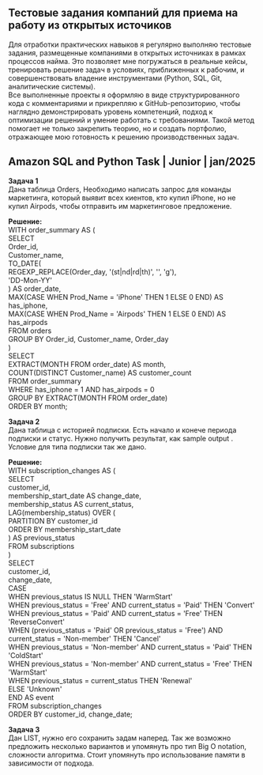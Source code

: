 ## Тестовые задания компаний для приема на работу из открытых источиков
    
Для отработки практических навыков я регулярно выполняю тестовые задания, размещенные компаниями в открытых источниках в рамках процессов найма. Это позволяет мне погружаться в реальные кейсы, тренировать решение задач в условиях, приближенных к рабочим, и совершенствовать владение инструментами (Python, SQL, Git, аналитические системы).       
Все выполненные проекты я оформляю в виде структурированного кода с комментариями и прикрепляю к GitHub-репозиторию, чтобы наглядно демонстрировать уровень компетенций, подход к оптимизации решений и умение работать с требованиями. Такой метод помогает не только закрепить теорию, но и создать портфолио, отражающее мою готовность к решению производственных задач.

## Amazon SQL and Python Task | Junior | jan/2025
**Задача 1**     
Дана таблица Orders, Необходимо написать запрос для команды маркетинга, который выявит всех киентов, кто купил iPhone, но не купил Airpods, чтобы отправить им маркетинговое предложение.      

**Решение:**         
WITH order_summary AS (    
    SELECT      
        Order_id,     
        Customer_name,      
        TO_DATE(     
            REGEXP_REPLACE(Order_day, '(st|nd|rd|th)', '', 'g'),      
            'DD-Mon-YY'     
        ) AS order_date,               
        MAX(CASE WHEN Prod_Name = 'iPhone' THEN 1 ELSE 0 END) AS has_iphone,                
        MAX(CASE WHEN Prod_Name = 'Airpods' THEN 1 ELSE 0 END) AS has_airpods                            
    FROM orders               
    GROUP BY Order_id, Customer_name, Order_day                       
)             
SELECT                    
    EXTRACT(MONTH FROM order_date) AS month,            
    COUNT(DISTINCT Customer_name) AS customer_count                      
FROM order_summary       
WHERE has_iphone = 1 AND has_airpods = 0            
GROUP BY EXTRACT(MONTH FROM order_date)         
ORDER BY month;            

**Задача 2**      
Дана таблица с историей подписки. Есть начало и конече периода подписки и статус. Нужно получить результат, как sample output . Условие для типа подписки так же дано.     
   
**Решение:**     
WITH subscription_changes AS (                      
    SELECT                 
        customer_id,              
        membership_start_date AS change_date,             
        membership_status AS current_status,              
        LAG(membership_status) OVER (             
            PARTITION BY customer_id             
            ORDER BY membership_start_date           
        ) AS previous_status                   
    FROM subscriptions              
)          
SELECT              
    customer_id,             
    change_date,              
    CASE                       
        WHEN previous_status IS NULL THEN 'WarmStart'            
        WHEN previous_status = 'Free' AND current_status = 'Paid' THEN 'Convert'            
        WHEN previous_status = 'Paid' AND current_status = 'Free' THEN 'ReverseConvert'                        
        WHEN (previous_status = 'Paid' OR previous_status = 'Free') AND current_status = 'Non-member' THEN 'Cancel'               
        WHEN previous_status = 'Non-member' AND current_status = 'Paid' THEN 'ColdStart'                         
        WHEN previous_status = 'Non-member' AND current_status = 'Free' THEN 'WarmStart'       
        WHEN previous_status = current_status THEN 'Renewal'          
        ELSE 'Unknown'      
    END AS event              
FROM subscription_changes            
ORDER BY customer_id, change_date;                      

**Задача 3**  
Дан LIST, нужно его сохранить задам наперед. Так же возможно предложить несколько вариантов и упомянуть про тип Big O notation, сложности алгоритма. Стоит упомянуть про использование памяти в зависимости от подхода.



